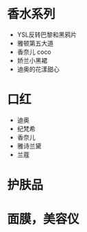 # 香水系列
+ YSL反转巴黎和黑鸦片
+ 雅顿第五大道
+ 香奈儿 coco
+ 娇兰小黑裙
+ 迪奥的花漾甜心

# 口红
+ 迪奥
+ 纪梵希
+ 香奈儿
+ 雅诗兰黛
+ 兰蔻

# 护肤品
# 面膜，美容仪